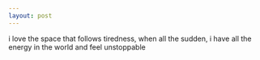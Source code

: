 ```yaml
---
layout: post
---
```


i love the space that follows tiredness, when all the sudden, i have all the energy in the world and feel unstoppable
